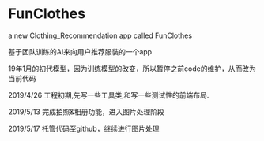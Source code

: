 # FunClothes
a new Clothing_Recommendation app called FunClothes

基于团队训练的AI来向用户推荐服装的一个app

19年1月的初代模型，因为训练模型的改变，所以暂停之前code的维护，从而改为当前代码

2019/4/26 工程初期,先写一些工具类,和写一些测试性的前端布局.

2019/5/13 完成拍照&相册功能，进入图片处理阶段

2019/5/17 托管代码至github，继续进行图片处理
